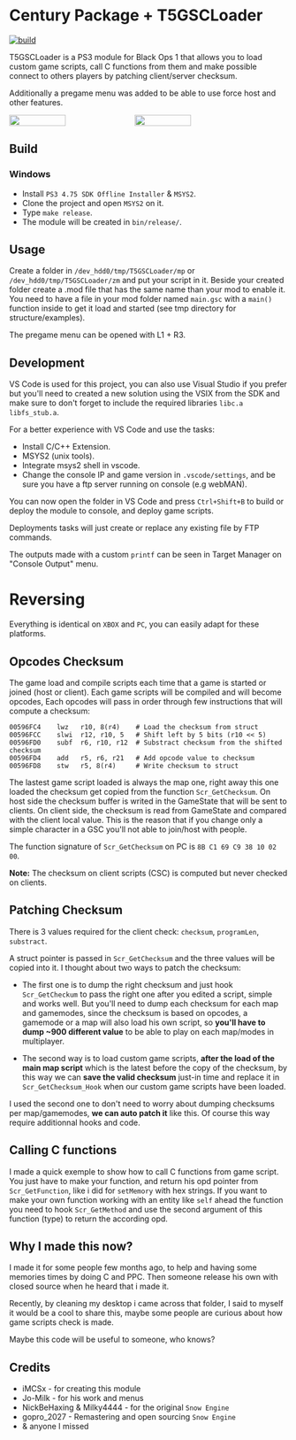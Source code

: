 # Century Package + T5GSCLoader
[![build](https://github.com/itacentury/T5GSCLoader/actions/workflows/build.yml/badge.svg?branch=master)](https://github.com/itacentury/T5GSCLoader/actions/workflows/build.yml)

T5GSCLoader is a PS3 module for Black Ops 1 that allows you to load custom game scripts, call C functions from them and make possible connect to others players by patching client/server checksum.

Additionally a pregame menu was added to be able to use force host and other features.

<div style="display: flex;">
  <img src="https://github.com/user-attachments/assets/8b9e51ea-e102-4bd9-9e43-e163f15e8c6e" width="45%">
  <img src="https://github.com/user-attachments/assets/9960fb35-2e37-487f-a6f3-42e5c5392036" width="45%">
</div>

## Build
### Windows
* Install `PS3 4.75 SDK Offline Installer` & `MSYS2`.
* Clone the project and open `MSYS2` on it.
* Type `make release`.
* The module will be created in `bin/release/`.

## Usage
Create a folder in `/dev_hdd0/tmp/T5GSCLoader/mp` or `/dev_hdd0/tmp/T5GSCLoader/zm` and put your script in it. Beside your created folder create a .mod file that has the same name than your mod to enable it. You need to have a file in your mod folder named `main.gsc` with a `main()` function inside to get it load and started (see tmp directory for structure/examples).

The pregame menu can be opened with L1 + R3.

## Development
VS Code is used for this project, you can also use Visual Studio if you prefer but you'll need to created a new solution using the VSIX from the SDK and make sure to don't forget to include the required libraries `libc.a libfs_stub.a`.

For a better experience with VS Code and use the tasks:

* Install C/C++ Extension.
* MSYS2 (unix tools).
* Integrate msys2 shell in vscode.
* Change the console IP and game version in `.vscode/settings`, and be sure you have a ftp server running on console (e.g webMAN).

You can now open the folder in VS Code and press `Ctrl+Shift+B` to build or deploy the module to console, and deploy game scripts.

Deployments tasks will just create or replace any existing file by FTP commands.

The outputs made with a custom `printf` can be seen in Target Manager on "Console Output" menu.

# Reversing
Everything is identical on `XBOX` and `PC`, you can easily adapt for these platforms.

## Opcodes Checksum

The game load and compile scripts each time that a game is started or joined (host or client). Each game scripts will be compiled and will become opcodes, Each opcodes will pass in order through few instructions that will compute a checksum:

```
00596FC4    lwz   r10, 8(r4)    # Load the checksum from struct
00596FCC    slwi  r12, r10, 5   # Shift left by 5 bits (r10 << 5)   
00596FD0    subf  r6, r10, r12  # Substract checksum from the shifted checksum 
00596FD4    add   r5, r6, r21   # Add opcode value to checksum
00596FD8    stw   r5, 8(r4)     # Write checksum to struct
```

The lastest game script loaded is always the map one, right away this one loaded the checksum get copied from the function `Scr_GetChecksum`. On host side the checksum buffer is writed in the GameState that will be sent to clients. On client side, the checksum is read from GameState and compared with the client local value. This is the reason that if you change only a simple character in a GSC you'll not able to join/host with people.

The function signature of `Scr_GetChecksum` on PC is `8B C1 69 C9 38 10 02 00`.

**Note:** The checksum on client scripts (CSC) is computed but never checked on clients.

## Patching Checksum

There is 3 values required for the client check: `checksum`, `programLen`, `substract`.

A struct pointer is passed in `Scr_GetChecksum` and the three values will be copied into it.
I thought about two ways to patch the checksum:

* The first one is to dump the right checksum and just hook `Scr_GetCheckum` to pass the right one after you edited a script, simple and works well. But you'll need to dump each checksum for each map and gamemodes, since the checksum is based on opcodes, a gamemode or a map will also load his own script, so **you'll have to dump ~900 different value** to be able to play on each map/modes in multiplayer.

* The second way is to load custom game scripts, **after the load of the main map script** which is the latest before the copy of the checksum, by this way we can **save the valid checksum** just-in time and replace it in `Scr_GetChecksum_Hook` when our custom game scripts have been loaded.

I used the second one to don't need to worry about dumping checksums per map/gamemodes, **we can auto patch it** like this. Of course this way require additionnal hooks and code.

## Calling C functions

I made a quick exemple to show how to call C functions from game script.
You just have to make your function, and return his opd pointer from `Scr_GetFunction`, like i did for `setMemory` with hex strings. If you want to make your own function working with an entity like `self` ahead the function you need to hook `Scr_GetMethod` and use the second argument of this function (type) to return the according opd.

## Why I made this now?

I made it for some people few months ago, to help and having some memories times by doing C and PPC. Then someone release his own with closed source when he heard that i made it.

Recently, by cleaning my desktop i came across that folder, I said to myself it would be a cool to share this, maybe some people are curious about how game scripts check is made.

Maybe this code will be useful to someone, who knows?

## Credits

* iMCSx - for creating this module
* Jo-Milk - for his work and menus
* NickBeHaxing & Milky4444 - for the original `Snow Engine`
* gopro_2027 - Remastering and open sourcing `Snow Engine`
* & anyone I missed
